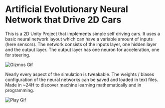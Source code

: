 # Artificial Evolutionary Neural Network that Drive 2D Cars
This is a 2D Unity Project that implements simple self driving cars.
It uses a basic neural network layout which can have a variable amount of inputs (here sensors).
The network consists of the inputs layer, one hidden layer and the output layer.
The output layer has one neuron for acceleration, one for steering.

![Gizmos Gif](/Gifs/gizmos.gif "Gizmos")

Nearly every aspect of the simulation is tweakable.
The weights / biases configuration of the neural networks can be saved and loaded in text files.
Made in ~24H to discover machine learning mathematically and in programming.

![Play Gif](/Gifs/play.gif "Play")
